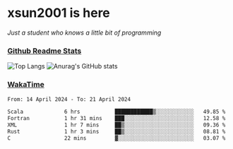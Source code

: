 # xsun2001 is here

*Just a student who knows a little bit of programming*

### [Github Readme Stats](https://github.com/anuraghazra/github-readme-stats)

![Top Langs](https://github-readme-stats.vercel.app/api/top-langs/?username=xsun2001&layout=compact&theme=radical) ![Anurag's GitHub stats](https://github-readme-stats.vercel.app/api?username=xsun2001&show_icons=true&theme=radical)

### [WakaTime](https://wakatime.com)

<!--START_SECTION:waka-->

```txt
From: 14 April 2024 - To: 21 April 2024

Scala             6 hrs           ████████████▒░░░░░░░░░░░░   49.85 %
Fortran           1 hr 31 mins    ███░░░░░░░░░░░░░░░░░░░░░░   12.58 %
XML               1 hr 7 mins     ██▒░░░░░░░░░░░░░░░░░░░░░░   09.36 %
Rust              1 hr 3 mins     ██▒░░░░░░░░░░░░░░░░░░░░░░   08.81 %
C                 22 mins         ▓░░░░░░░░░░░░░░░░░░░░░░░░   03.07 %
```

<!--END_SECTION:waka-->
